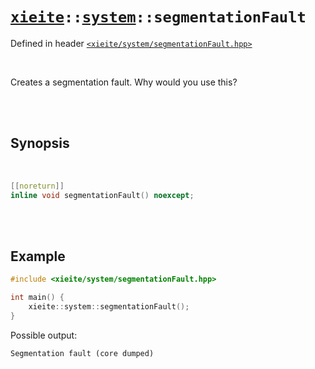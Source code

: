 # [`xieite`](../../README.md)`::`[`system`](../../docs/system.md)`::segmentationFault`
Defined in header [`<xieite/system/segmentationFault.hpp>`](../../include/xieite/system/segmentationFault.hpp)

<br/>

Creates a segmentation fault. Why would you use this?

<br/><br/>

## Synopsis

<br/>

```cpp
[[noreturn]]
inline void segmentationFault() noexcept;
```

<br/><br/>

## Example
```cpp
#include <xieite/system/segmentationFault.hpp>

int main() {
	xieite::system::segmentationFault();
}
```
Possible output:
```
Segmentation fault (core dumped)
```
